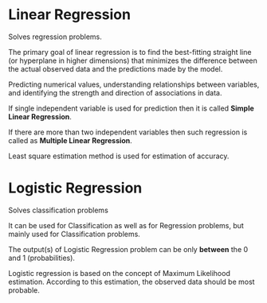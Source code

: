 # Linear Regression

Solves regression problems.

The primary goal of linear regression is to find the best-fitting straight line (or hyperplane in higher dimensions) that minimizes the difference between the actual observed data and the predictions made by the model.

Predicting numerical values, understanding relationships between variables, and identifying the strength and direction of associations in data.

If single independent variable is used for prediction then it is called **Simple Linear Regression**.

If there are more than two independent variables then such regression is called as **Multiple Linear Regression**.

Least square estimation method is used for estimation of accuracy.

# Logistic Regression

Solves classification problems

It can be used for Classification as well as for Regression problems, but mainly used for Classification problems.

The output(s) of Logistic Regression problem can be only **between** the 0 and 1 (probabilities).

Logistic regression is based on the concept of Maximum Likelihood estimation. According to this estimation, the observed data should be most probable.